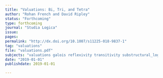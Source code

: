 ```yaml
---
title: "Valuations: Bi, Tri, and Tetra"
author: "Rohan French and David Ripley"
status: "Forthcoming"
type: forthcoming
journal: "Studia Logica" 
issue:
pages:
permalink: "http://dx.doi.org/10.1007/s11225-018-9837-1" 
tag: "valuations"
file: "valuations.pdf"
subjects: "valuations galois reflexivity transitivity substructural_logic"
date: "2019-01-01"
publishdate: 2019-01-01

---
```

